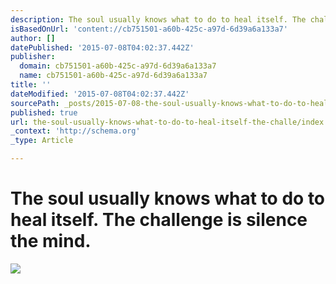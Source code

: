```yaml
---
description: The soul usually knows what to do to heal itself. The challenge is silence the mind.
isBasedOnUrl: 'content://cb751501-a60b-425c-a97d-6d39a6a133a7'
author: []
datePublished: '2015-07-08T04:02:37.442Z'
publisher:
  domain: cb751501-a60b-425c-a97d-6d39a6a133a7
  name: cb751501-a60b-425c-a97d-6d39a6a133a7
title: ''
dateModified: '2015-07-08T04:02:37.442Z'
sourcePath: _posts/2015-07-08-the-soul-usually-knows-what-to-do-to-heal-itself-the-challe.md
published: true
url: the-soul-usually-knows-what-to-do-to-heal-itself-the-challe/index.html
_context: 'http://schema.org'
_type: Article

---
```

# The soul usually knows what to do to heal itself. The challenge is silence the mind.
![](https://the-grid-user-content.s3-us-west-2.amazonaws.com/0cbb4154-1a5d-4ad2-a056-fe2243d7f908.jpg)